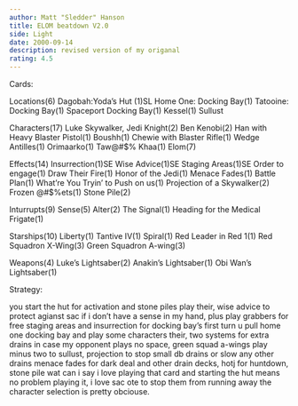 ```yaml
---
author: Matt "Sledder" Hanson
title: ELOM beatdown V2.0
side: Light
date: 2000-09-14
description: revised version of my origanal
rating: 4.5
---
```

Cards: 

Locations(6)
Dagobah:Yoda’s Hut (1)SL
Home One: Docking Bay(1)
Tatooine: Docking Bay(1)
Spaceport Docking Bay(1)
Kessel(1)
Sullust

Characters(17)
Luke Skywalker, Jedi Knight(2)
Ben Kenobi(2)
Han with Heavy Blaster Pistol(1)
Boushh(1)
Chewie with Blaster Rifle(1)
Wedge Antilles(1)
Orimaarko(1)
Taw@#$% Khaa(1)
Elom(7)

Effects(14)
Insurrection(1)SE
Wise Advice(1)SE
Staging Areas(1)SE
Order to engage(1)
Draw Their Fire(1)
Honor of the Jedi(1)
Menace Fades(1)
Battle Plan(1)
What’re You Tryin’ to Push on us(1)
Projection of a Skywalker(2)
Frozen @#$%ets(1)
Stone Pile(2)

Inturrupts(9)
Sense(5)
Alter(2)
The Signal(1)
Heading for the Medical Frigate(1)

Starships(10)
Liberty(1)
Tantive IV(1)
Spiral(1)
Red Leader in Red 1(1)
Red Squadron X-Wing(3)
Green Squadron A-wing(3)

Weapons(4)
Luke’s Lightsaber(2)
Anakin’s Lightsaber(1)
Obi Wan’s Lightsaber(1) 

Strategy: 

you start the hut for activation and stone piles play their, wise advice to protect agianst sac if i don’t have a sense in my hand, plus play grabbers for free staging areas and insurrection for docking bay’s first turn u pull home one docking bay and play some characters their, two systems for extra drains in case my opponent plays no space, green squad a-wings play minus two to sullust, projection to stop small db drains or slow any other drains menace fades for dark deal and other drain decks, hotj for huntdown, stone pile wat can i say i love playing that card and starting the hut means no problem playing it, i love sac ote to stop them from running away the character selection is pretty obciouse. 